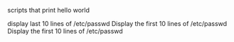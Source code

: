 scripts that print hello world 

display last 10 lines of /etc/passwd
Display the first 10 lines of /etc/passwd
Display the first 10 lines of /etc/passwd
